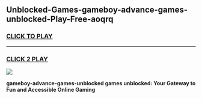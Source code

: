 
## Unblocked-Games-gameboy-advance-games-unblocked-Play-Free-aoqrq
<h3>
<a href="https://premium76.site?title=gameboy-advance-games-unblocked&ref=21A">CLICK TO PLAY</a></h3>
<hr>

<h3>
<a href="https://premium76.site?title=gameboy-advance-games-unblocked&ref=21A">CLICK 2 PLAY</a>
  
</h3>

<a href="https://premium76.site?title=gameboy-advance-games-unblocked&ref=21A"><img src="https://clearcache.store/games.png"></a>


**gameboy-advance-games-unblocked games unblocked: Your Gateway to Fun and Accessible Online Gaming**
